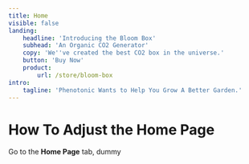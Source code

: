 ```yaml
---
title: Home
visible: false
landing:
    headline: 'Introducing the Bloom Box'
    subhead: 'An Organic CO2 Generator'
    copy: 'We''ve created the best CO2 box in the universe.'
    button: 'Buy Now'
    product:
        url: /store/bloom-box
intro:
    tagline: 'Phenotonic Wants to Help You Grow A Better Garden.'
---
```


# How To Adjust the Home Page

Go to the **Home Page** tab, dummy